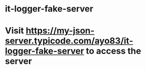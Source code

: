 # it-logger-fake-server

# Visit https://my-json-server.typicode.com/ayo83/it-logger-fake-server to access the server
